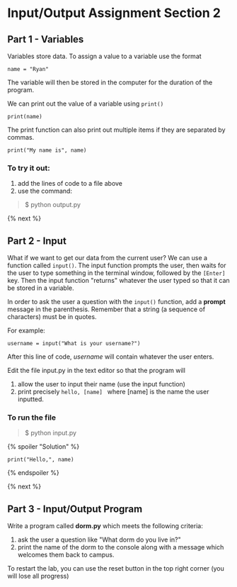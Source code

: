 # Input/Output Assignment Section 2

## Part 1 - Variables

Variables store data. To assign a value to a variable use the format

    name = "Ryan"

The variable will then be stored in the computer for the duration of the program.

We can print out the value of a variable using <code>print()</code>

```print(name)```

The print function can also print out multiple items if they are separated by commas.

```print("My name is", name)```

### To try it out:
1. add the lines of code to a file above
2. use the command:
> $ python output.py

{% next %}

## Part 2 - Input

What if we want to get our data from the current user? We can use a function called <code>input()</code>. The input function prompts the user, then waits for the user to type something in the terminal window, followed by the <code>[Enter]</code> key. Then the input function "returns" whatever the user typed so that it can be stored in a variable.

In order to ask the user a question with the <code>input()</code> function, add a **prompt** message in the parenthesis. Remember that a string (a sequence of characters) must be in quotes.

For example:

```username = input("What is your username?")```

After this line of code, *username* will contain whatever the user enters.

Edit the file input.py in the text editor so that the program will
1. allow the user to input their name (use the input function)
2. print precisely <code>hello, [name] </code> where [name] is the name the user inputted.

### To run the file
> $ python input.py

{% spoiler "Solution" %}

    print("Hello,", name)

{% endspoiler %}

{% next %}

## Part 3 - Input/Output Program

Write a program called **dorm.py** which meets the following criteria:
1. ask the user a question like "What dorm do you live in?"
2. print the name of the dorm to the console along with a message which welcomes them back to campus.

To restart the lab, you can use the reset button in the top right corner (you will lose all progress)